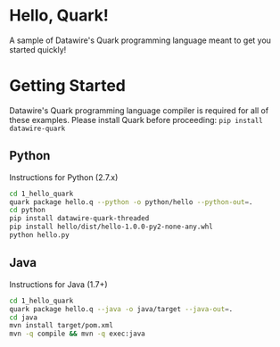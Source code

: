 # Hello, Quark!

A sample of Datawire's Quark programming language meant to get you started quickly!

# Getting Started

Datawire's Quark programming language compiler is required for all of these examples. Please install Quark before proceeding: `pip install datawire-quark`

## Python

Instructions for Python (2.7.x)

```bash
cd 1_hello_quark
quark package hello.q --python -o python/hello --python-out=.
cd python
pip install datawire-quark-threaded 
pip install hello/dist/hello-1.0.0-py2-none-any.whl
python hello.py
```

## Java

Instructions for Java (1.7+)

```bash
cd 1_hello_quark
quark package hello.q --java -o java/target --java-out=.
cd java
mvn install target/pom.xml
mvn -q compile && mvn -q exec:java
```